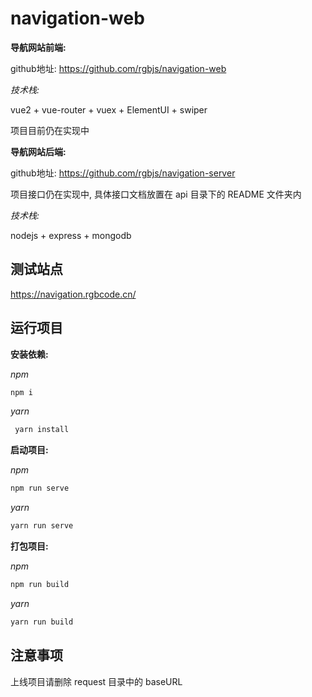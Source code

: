 # navigation-web

**导航网站前端:**

github地址: https://github.com/rgbjs/navigation-web

*技术栈:*

vue2 + vue-router + vuex + ElementUI + swiper

项目目前仍在实现中



**导航网站后端:**

github地址: https://github.com/rgbjs/navigation-server

项目接口仍在实现中, 具体接口文档放置在 api 目录下的 README 文件夹内

*技术栈:*

nodejs + express + mongodb





## 测试站点

https://navigation.rgbcode.cn/





## 运行项目

**安装依赖:**

*npm*

```bash
npm i
```

*yarn*

```bash
 yarn install
```





**启动项目:**

*npm*

```bash
npm run serve
```

*yarn*

```bash
yarn run serve
```





**打包项目:**

*npm*

```bash
npm run build
```

*yarn*

```bash
yarn run build
```



## 注意事项

上线项目请删除 request 目录中的 baseURL
